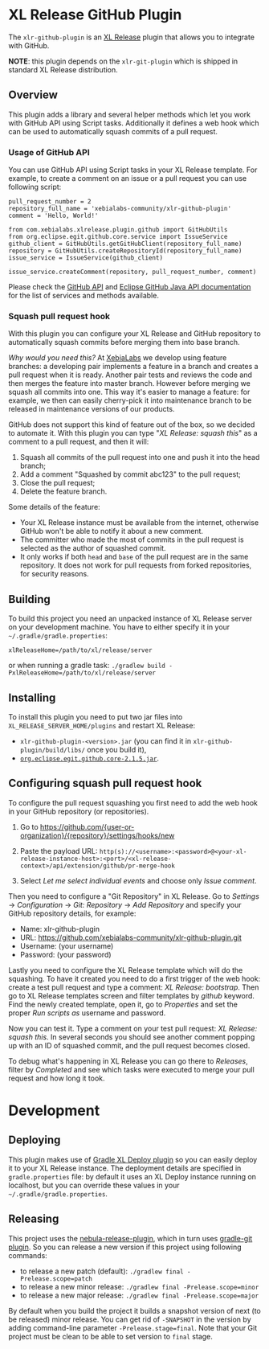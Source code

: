 # XL Release GitHub Plugin #

The `xlr-github-plugin` is an [XL Release](https://docs.xebialabs.com/xl-release/index.html) plugin that allows you to integrate with GitHub.

**NOTE**: this plugin depends on the `xlr-git-plugin` which is shipped in standard XL Release distribution.


## Overview ##

This plugin adds a library and several helper methods which let you work with GitHub API using Script tasks. Additionally it defines a web hook which can be used to automatically squash commits of a pull request.

### Usage of GitHub API ###

You can use GitHub API using Script tasks in your XL Release template. For example, to create a comment on an issue or a pull request you can use following script:

    pull_request_number = 2
    repository_full_name = 'xebialabs-community/xlr-github-plugin'
    comment = 'Hello, World!'

    from com.xebialabs.xlrelease.plugin.github import GitHubUtils
    from org.eclipse.egit.github.core.service import IssueService
    github_client = GitHubUtils.getGitHubClient(repository_full_name)
    repository = GitHubUtils.createRepositoryId(repository_full_name)
    issue_service = IssueService(github_client)

    issue_service.createComment(repository, pull_request_number, comment)

Please check the [GitHub API](https://developer.github.com/v3/) and [Eclipse GitHub Java API documentation](https://github.com/eclipse/egit-github/blob/master/org.eclipse.egit.github.core/README.md) for the list of services and methods available.

### Squash pull request hook ###

With this plugin you can configure your XL Release and GitHub repository to automatically squash commits before merging them into base branch.

*Why would you need this?* At [XebiaLabs](http://www.xebialabs.com) we develop using feature branches: a developing pair implements a feature in a branch and creates a pull request when it is ready. Another pair tests and reviews the code and then merges the feature into master branch. However before merging we squash all commits into one. This way it's easier to manage a feature: for example, we then can easily cherry-pick it into maintenance branch to be released in maintenance versions of our products.

GitHub does not support this kind of feature out of the box, so we decided to automate it. With this plugin you can type "*XL Release: squash this*" as a comment to a pull request, and then it will:

1. Squash all commits of the pull request into one and push it into the head branch;
2. Add a comment "Squashed by commit abc123" to the pull request;
3. Close the pull request;
4. Delete the feature branch.

Some details of the feature:

* Your XL Release instance must be available from the internet, otherwise GitHub won't be able to notify it about a new comment.
* The committer who made the most of commits in the pull request is selected as the author of squashed commit.
* It only works if both `head` and `base` of the pull request are in the same repository. It does not work for pull requests from forked repositories, for security reasons.


## Building ##

To build this project you need an unpacked instance of XL Release server on your development machine. You have to either specify it in your `~/.gradle/gradle.properties`:

    xlReleaseHome=/path/to/xl/release/server

or when running a gradle task: `./gradlew build -PxlReleaseHome=/path/to/xl/release/server`


## Installing ##

To install this plugin you need to put two jar files into `XL_RELEASE_SERVER_HOME/plugins` and restart XL Release:

* `xlr-github-plugin-<version>.jar` (you can find it in `xlr-github-plugin/build/libs/` once you build it),
* [`org.eclipse.egit.github.core-2.1.5.jar`](http://central.maven.org/maven2/org/eclipse/mylyn/github/org.eclipse.egit.github.core/2.1.5/org.eclipse.egit.github.core-2.1.5.jar).


## Configuring squash pull request hook ##

To configure the pull request squashing you first need to add the web hook in your GitHub repository (or repositories).

1. Go to https://github.com/{user-or-organization}/{repository}/settings/hooks/new
2. Paste the payload URL: `http(s)://<username>:<password>@<your-xl-release-instance-host>:<port>/<xl-release-context>/api/extension/github/pr-merge-hook`

3. Select *Let me select individual events* and choose only *Issue comment*.

Then you need to configure a "Git Repository" in XL Release. Go to _Settings_ -> _Configuration_ -> _Git: Repository_ -> _Add Repository_ and specify your GitHub repository details, for example:

* Name: xlr-github-plugin
* URL: https://github.com/xebialabs-community/xlr-github-plugin.git
* Username: (your username)
* Password: (your password)

Lastly you need to configure the XL Release template which will do the squashing. To have it created you need to do a first trigger of the web hook: create a test pull request and type a comment: *XL Release: bootstrap*. Then go to XL Release templates screen and filter templates by *github* keyword. Find the newly created template, open it, go to *Properties* and set the proper *Run scripts as* username and password.

Now you can test it. Type a comment on your test pull request: *XL Release: squash this*. In several seconds you should see another comment popping up with an ID of squashed commit, and the pull request becomes closed.

To debug what's happening in XL Release you can go there to *Releases*, filter by *Completed* and see which tasks were executed to merge your pull request and how long it took.


# Development #

## Deploying ##

This plugin makes use of [Gradle XL Deploy plugin](https://github.com/xebialabs-community/gradle-xld-plugin) so you can easily deploy it to your XL Release instance. The deployment details are specified in `gradle.properties` file: by default it uses an XL Deploy instance running on localhost, but you can override these values in your `~/.gradle/gradle.properties`.

## Releasing ##

This project uses the [nebula-release-plugin](https://github.com/nebula-plugins/nebula-release-plugin), which in turn uses [gradle-git plugin](https://github.com/ajoberstar/gradle-git). So you can release a new version if this project using following commands:

* to release a new patch (default): `./gradlew final -Prelease.scope=patch`
* to release a new minor release: `./gradlew final -Prelease.scope=minor`
* to release a new major release: `./gradlew final -Prelease.scope=major`

By default when you build the project it builds a snapshot version of next (to be released) minor release. You can get rid of `-SNAPSHOT` in the version by adding command-line parameter `-Prelease.stage=final`. Note that your Git project must be clean to be able to set version to `final` stage.
